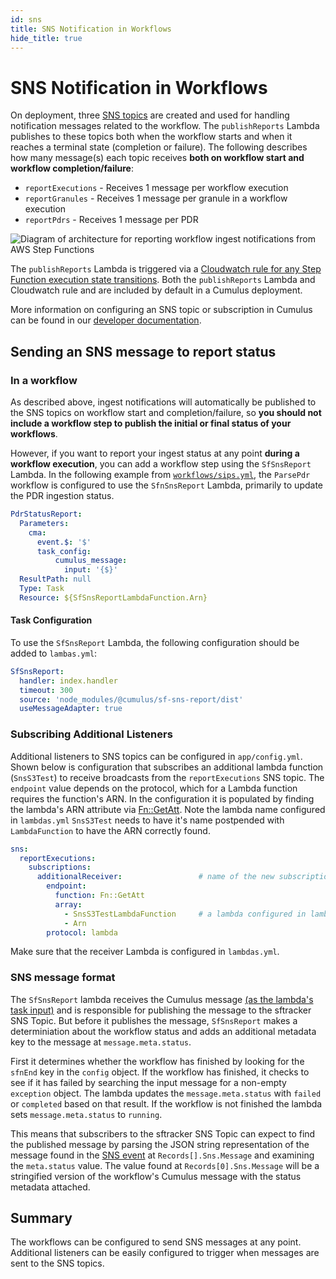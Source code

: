 ```yaml
---
id: sns
title: SNS Notification in Workflows
hide_title: true
---
```


# SNS Notification in Workflows

On deployment, three [SNS topics](https://aws.amazon.com/sns) are created and used for handling notification messages related to the workflow. The `publishReports` Lambda publishes to these topics both when the workflow starts and when it reaches a terminal state (completion or failure). The following describes how many message(s) each topic receives **both on workflow start and workflow completion/failure**:

- `reportExecutions` - Receives 1 message per workflow execution
- `reportGranules` - Receives 1 message per granule in a workflow execution
- `reportPdrs` - Receives 1 message per PDR

![Diagram of architecture for reporting workflow ingest notifications from AWS Step Functions](assets/workflow_reporting_diagram.png)

The `publishReports` Lambda is triggered via a [Cloudwatch rule for any Step Function execution state transitions](https://docs.aws.amazon.com/step-functions/latest/dg/cw-events.html). Both the `publishReports` Lambda and Cloudwatch rule and are included by default in a Cumulus deployment.

More information on configuring an SNS topic or subscription in Cumulus can be found in our [developer documentation](../deployment/config_descriptions#sns).

## Sending an SNS message to report status

### In a workflow

As described above, ingest notifications will automatically be published to the SNS topics on workflow start and completion/failure, so **you should not include a workflow step to publish the initial or final status of your workflows**.

However, if you want to report your ingest status at any point **during a workflow execution**, you can add a workflow step using the `SfSnsReport` Lambda. In the following example from [`workflows/sips.yml`](https://github.com/nasa/cumulus/blob/master/example/workflows/sips.yml), the `ParsePdr` workflow is configured to use the `SfnSnsReport` Lambda, primarily to update the PDR ingestion status.

```yaml
PdrStatusReport:
  Parameters:
    cma:
      event.$: '$'
      task_config:
          cumulus_message:
            input: '{$}'
  ResultPath: null
  Type: Task
  Resource: ${SfSnsReportLambdaFunction.Arn}
```

#### Task Configuration

To use the `SfSnsReport` Lambda, the following configuration should be added to `lambas.yml`:

```yaml
SfSnsReport:
  handler: index.handler
  timeout: 300
  source: 'node_modules/@cumulus/sf-sns-report/dist'
  useMessageAdapter: true
```

### Subscribing Additional Listeners

Additional listeners to SNS topics can be configured in `app/config.yml`. Shown below is configuration that subscribes an additional lambda function (`SnsS3Test`) to receive broadcasts from the `reportExecutions` SNS topic. The `endpoint` value depends on the protocol, which for a Lambda function requires the function's ARN. In the configuration it is populated by finding the lambda's ARN attribute via [Fn::GetAtt](https://docs.aws.amazon.com/AWSCloudFormation/latest/UserGuide/intrinsic-function-reference-getatt.html). Note the lambda name configured in `lambdas.yml` `SnsS3Test` needs to have it's name postpended with `LambdaFunction` to have the ARN correctly found.

```yaml
sns:
  reportExecutions:
    subscriptions:
      additionalReceiver:                 # name of the new subscription.
        endpoint:
          function: Fn::GetAtt
          array:
            - SnsS3TestLambdaFunction     # a lambda configured in lambdas.yml
            - Arn
        protocol: lambda
```

Make sure that the receiver Lambda is configured in `lambdas.yml`.

### SNS message format

The `SfSnsReport` lambda receives the Cumulus message [(as the lambda's task input)](../workflows/input_output.html#2-resolve-task-input) and is responsible for publishing the message to the sftracker SNS Topic. But before it publishes the message, `SfSnsReport` makes a determiniation about the workflow status and adds an additional metadata key to the message at `message.meta.status`.

First it determines whether the workflow has finished by looking for the `sfnEnd` key in the `config` object. If the workflow has finished, it checks to see if it has failed by searching the input message for a non-empty `exception` object. The lambda updates the `message.meta.status` with `failed` or `completed` based on that result. If the workflow is not finished the lambda sets `message.meta.status` to `running`.

This means that subscribers to the sftracker SNS Topic can expect to find the published message by parsing the JSON string representation of the message found in the [SNS event](https://docs.aws.amazon.com/lambda/latest/dg/eventsources.html#eventsources-sns) at `Records[].Sns.Message` and examining the `meta.status` value.  The value found at `Records[0].Sns.Message` will be a stringified version of the workflow's Cumulus message with the status metadata attached.

## Summary

The workflows can be configured to send SNS messages at any point. Additional listeners can be easily configured to trigger when messages are sent to the SNS topics.
